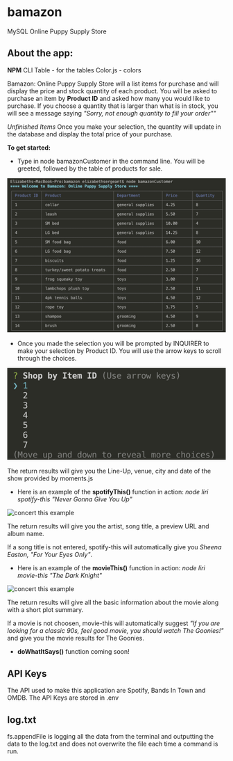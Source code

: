 # bamazon
MySQL Online Puppy Supply Store

## About the app:

**NPM** 
CLI Table - for the tables
Color.js - colors

Bamazon: Online Puppy Supply Store will a list items for purchase and will display the price and stock quantity of each product.
You will be asked to purchase an item by **Product ID** and asked how many you would like to purchase. If you choose a quantity that is larger than what is in stock, you will see a message saying *"Sorry, not enough quantity to fill your order""*

*Unfinished Items*
Once you make your selection, the quantity will update in the database and display the total price of your purchase.

**To get started:** 

* Type in node bamazonCustomer in the command line. You will be greeted, followed by the table of products for sale.

![intro screenshot](/images/intro.png)

* Once you made the selection you will be prompted by INQUIRER to make your selection by Product ID. You will use the arrow keys to scroll through the choices.    

![choice screenshot](/images/choice.png)

The return results will give you the Line-Up, venue, city and date of the show provided by moments.js 

* Here is an example of the **spotifyThis()** function in action: _node liri spotify-this "Never Gonna Give You Up"_

![concert this example](/images/spotify_this_example.png)

The return results will give you the artist, song title, a preview URL and album name. 

If a song title is not entered, spotify-this will automatically give you _Sheena Easton, "For Your Eyes Only"_.

* Here is an example of the **movieThis()** function in action: _node liri movie-this "The Dark Knight"_

![concert this example](/images/movie_this_example.png)

The return results will give all the basic information about the movie along with a short plot summary. 

If a movie is not choosen, movie-this will automatically suggest _"If you are looking for a classic 90s, feel good movie, you should watch The Goonies!"_ and give you the movie results for The Goonies. 

* **doWhatItSays()** function coming soon!

## API Keys

The API used to make this application are Spotify, Bands In Town and OMDB. The API Keys are stored in .env

## log.txt

fs.appendFile is logging all the data from the terminal and outputting the data to the log.txt and does not overwrite the file each time a command is run.



